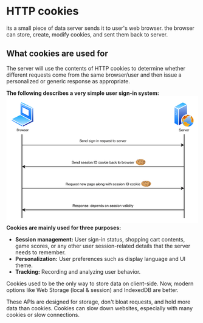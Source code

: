 # HTTP cookies

its a small piece of data server sends it to user's web browser. the browser can store, create, modify cookies, and sent them back to server.

## What cookies are used for

The server will use the contents of HTTP cookies to determine whether different requests come from the same browser/user and then issue a personalized or generic response as appropriate.

**The following describes a very simple user sign-in system:**
![very simple user sign-in system](../../img/simple%20user%20sign-in%20system.png)
**Cookies are mainly used for three purposes:**

- **Session management:** User sign-in status, shopping cart contents, game scores, or any other user session-related details that the server needs to remember.
- **Personalization:** User preferences such as display language and UI theme.
- **Tracking:** Recording and analyzing user behavior.

Cookies used to be the only way to store data on client-side. Now, modern options like Web Storage (local & session) and IndexedDB are better.

These APIs are designed for storage, don't bloat requests, and hold more data than cookies. Cookies can slow down websites, especially with many cookies or slow connections.
